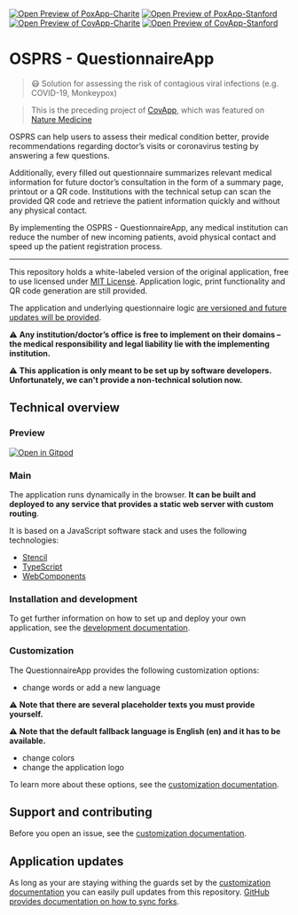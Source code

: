 [![Open Preview of PoxApp-Charite](https://badgen.net/badge/Preview/Poxapp-Charite/blue?icon=github)](https://osprspoxappcharite.z13.web.core.windows.net/)
[![Open Preview of PoxApp-Stanford](https://badgen.net/badge/Preview/Poxapp-Stanford/blue?icon=github)](https://osprspoxappstanford.z13.web.core.windows.net/)
[![Open Preview of CovApp-Charite](https://badgen.net/badge/Preview/CovApp/blue?icon=github)](https://osprscharite.z13.web.core.windows.net/)
[![Open Preview of CovApp-Stanford](https://badgen.net/badge/Preview/CovApp-Stanford/blue?icon=github)](https://osprsstanford.z13.web.core.windows.net/)


# OSPRS - QuestionnaireApp

> 😷 Solution for assessing the risk of contagious viral infections (e.g. COVID-19, Monkeypox)

> This is the preceding project of [CovApp](https://github.com/CovOpen/CovApp-2.0), which was featured on [Nature Medicine](https://www.nature.com/articles/s41591-022-01797-0)

OSPRS can help users to assess their medical condition better, provide recommendations regarding doctor’s visits or coronavirus testing by answering a few questions. 

Additionally, every filled out questionnaire summarizes relevant medical information for future doctor’s consultation in the form of a summary page, printout or a QR code. Institutions with the technical setup can scan the provided QR code and retrieve the patient information quickly and without any physical contact.

By implementing the OSPRS - QuestionnaireApp, any medical institution can reduce the number of new incoming patients, avoid physical contact and speed up the patient registration process.

---

This repository holds a white-labeled version of the original application, free to use licensed under [MIT License](#license). Application logic, print functionality and QR code generation are still provided.

The application and underlying questionnaire logic [are versioned and future updates will be provided](#application-updates).

⚠️ **Any institution/doctor’s office is free to implement on their domains – the medical responsibility and legal liability lie with the implementing institution.**

⚠️ **This application is only meant to be set up by software developers. Unfortunately, we can't provide a non-technical solution now.**

## Technical overview

### Preview

[![Open in Gitpod](https://gitpod.io/button/open-in-gitpod.svg)](https://gitpod.io/#https://github.com/OSPRS/QuestionnaireApp)

### Main
The application runs dynamically in the browser. **It can be built and deployed to any service that provides a static web server with custom routing**.

It is based on a JavaScript software stack and uses the following technologies:

- [Stencil](https://stenciljs.com/)
- [TypeScript](https://www.typescriptlang.org/)
- [WebComponents](https://www.webcomponents.org/)

### Installation and development

To get further information on how to set up and deploy your own application, see the [development documentation](./docs/DEVELOPMENT.md).

### Customization

The QuestionnaireApp provides the following customization options:

- change words or add a new language

⚠️ **Note that there are several placeholder texts you must provide yourself.**

⚠️ **Note that the default fallback language is English (en) and it has to be available.**

- change colors
- change the application logo

To learn more about these options, see the [customization documentation](./docs/CUSTOMIZATION.md).

## Support and contributing

Before you open an issue, see the [customization documentation](./docs/CUSTOMIZATION.md).

## Application updates

As long as your are staying withing the guards set by the [customization documentation](./docs/CUSTOMIZATION.md) you can easily pull updates from this repository. [GitHub provides documentation on how to sync forks](https://help.github.com/en/github/collaborating-with-issues-and-pull-requests/syncing-a-fork).
